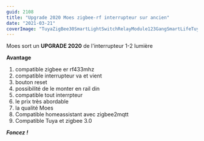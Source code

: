 ```yaml
---
guid: 2108
title: "Upgrade 2020 Moes zigbee-rf interrupteur sur ancien"
date: "2021-03-21"
coverImage: "TuyaZigBee30SmartLightSwitchRelayModule123GangSmartLifeTuya.jpg"
---
```


Moes sort un **UPGRADE 2020** de l'interrupteur 1-2 lumière

**Avantage**

1. compatible zigbee er rf433mhz
2. compatible interrupteur va et vient
3. bouton reset
4. possibilité de le monter en rail din
5. compatible tout interrpteur
6. le prix très abordable
7. la qualité Moes
8. Compatible homeassistant avec zigbee2mqtt
9. Compatible Tuya et zigbee 3.0

_**Foncez !**_
